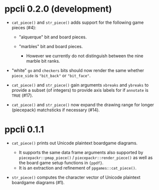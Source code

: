 ppcli 0.2.0 (development)
=========================

* `cat_piece()` and `str_piece()` adds support for the following game pieces (#4):

  + "alquerque" bit and board pieces.
  + "marbles" bit and board pieces.

    - However we currently do not distinguish between the nine marble bit ranks.

* "white" `go` and `checkers` bits should now render the same
  whether `piece_side` is `"bit_back"` or `"bit_face"`.

* `cat_piece()` and `str_piece()` gain arguments `xbreaks` and `ybreaks`
  to provide a subset (of integers) to provide axis labels for if `annotate` is `TRUE` (#17).

* `cat_piece()` and `str_piece()` now expand the drawing range for longer
  (piecepack) matchsticks if necessary (#14).

ppcli 0.1.1
===========

* ``cat_piece()`` prints out Unicode plaintext boardgame diagrams.

  + It supports the same data frame arguments also supported by 
    ``piecepackr::pmap_piece()`` / ``piecepackr::render_piece()``
    as well as the board game setup functions in `{ppdf}`.
  + It is an extraction and refinement of ``ppgames::cat_piece()``.

* ``str_piece()`` computes the character vector of Unicode plaintext boardgame diagrams (#1).
